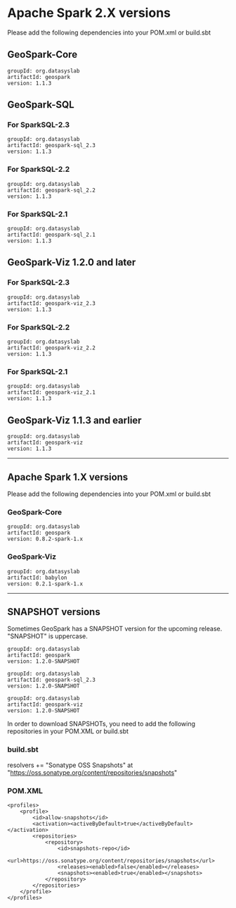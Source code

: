 # Apache Spark 2.X versions
Please add the following dependencies into your POM.xml or build.sbt
## GeoSpark-Core
```
groupId: org.datasyslab
artifactId: geospark
version: 1.1.3
```
## GeoSpark-SQL
### For SparkSQL-2.3
```
groupId: org.datasyslab
artifactId: geospark-sql_2.3
version: 1.1.3
```
### For SparkSQL-2.2
```
groupId: org.datasyslab
artifactId: geospark-sql_2.2
version: 1.1.3
```
### For SparkSQL-2.1
```
groupId: org.datasyslab
artifactId: geospark-sql_2.1
version: 1.1.3
```
## GeoSpark-Viz 1.2.0 and later
### For SparkSQL-2.3
```
groupId: org.datasyslab
artifactId: geospark-viz_2.3
version: 1.1.3
```
### For SparkSQL-2.2
```
groupId: org.datasyslab
artifactId: geospark-viz_2.2
version: 1.1.3
```
### For SparkSQL-2.1
```
groupId: org.datasyslab
artifactId: geospark-viz_2.1
version: 1.1.3
```

## GeoSpark-Viz 1.1.3 and earlier
```
groupId: org.datasyslab
artifactId: geospark-viz
version: 1.1.3
```

---

## Apache Spark 1.X versions
Please add the following dependencies into your POM.xml or build.sbt
### GeoSpark-Core
```
groupId: org.datasyslab
artifactId: geospark
version: 0.8.2-spark-1.x
```
### GeoSpark-Viz
```
groupId: org.datasyslab
artifactId: babylon
version: 0.2.1-spark-1.x
```

---
## SNAPSHOT versions
Sometimes GeoSpark has a SNAPSHOT version for the upcoming release. "SNAPSHOT" is uppercase.
```
groupId: org.datasyslab
artifactId: geospark
version: 1.2.0-SNAPSHOT
```

```
groupId: org.datasyslab
artifactId: geospark-sql_2.3
version: 1.2.0-SNAPSHOT
```

```
groupId: org.datasyslab
artifactId: geospark-viz
version: 1.2.0-SNAPSHOT
```

In order to download SNAPSHOTs, you need to add the following repositories in your POM.XML or build.sbt
### build.sbt
resolvers +=
  "Sonatype OSS Snapshots" at "https://oss.sonatype.org/content/repositories/snapshots"
### POM.XML
    <profiles>
        <profile>
            <id>allow-snapshots</id>
            <activation><activeByDefault>true</activeByDefault></activation>
            <repositories>
                <repository>
                    <id>snapshots-repo</id>
                    <url>https://oss.sonatype.org/content/repositories/snapshots</url>
                    <releases><enabled>false</enabled></releases>
                    <snapshots><enabled>true</enabled></snapshots>
                </repository>
            </repositories>
        </profile>
    </profiles>
